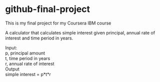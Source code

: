 # github-final-project
This is my final project for my Coursera IBM course

A calculator that calculates simple interest given principal, annual rate of interest and time period in years.

Input:\
       p, principal amount\
   t, time period in years\
   r, annual rate of interest\
Output\
   simple interest = p\*t\*r
